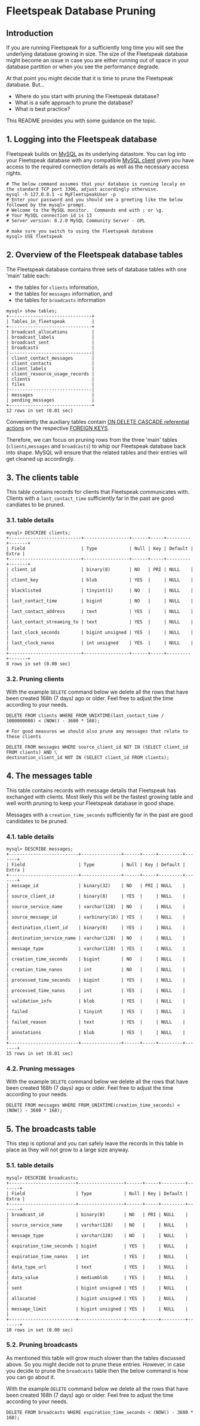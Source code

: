 # Fleetspeak Database Pruning

## Introduction

If you are running Fleetspeak for a sufficiently long time you will see the
underlying database growing in size. The size of the Fleetspeak database might
become an issue in case you are either running out of space in your database
partition or when you see the performance degrade.

At that point you might decide that it is time to prune the Fleetspeak database.
But...

- Where do you start with pruning the Fleetspeak database?
- What is a safe approach to prune the database?
- What is best practice?

This README provides you with some guidance on the topic.

## 1. Logging into the Fleetspeak database

Fleetspeak builds on [MySQL](https://dev.mysql.com/doc/refman/8.3/en/) as its
underlying datastore. You can log into your Fleetspeak database with any
compatible [MySQL client](https://dev.mysql.com/doc/refman/8.3/en/mysql.html)
given you have access to the required connection details as well as the
necessary access rights.

```
# The below command assumes that your database is running localy on the standard TCP port 3306, adjust accordingly otherwise.
mysql -h 127.0.0.1 -u MyFleetspeakUser -p
# Enter your password and you should see a greeting like the below followed by the mysql> prompt.
# Welcome to the MySQL monitor.  Commands end with ; or \g.
# Your MySQL connection id is 13
# Server version: 8.2.0 MySQL Community Server - GPL

# make sure you switch to using the Fleetspeak database
mysql> USE fleetspeak
```

## 2. Overview of the Fleetspeak database tables

The Fleetspeak database contains three sets of database tables with one 'main' table each:

- the tables for `clients` information, 
- the tables for `messages` information, and 
- the tables for `broadcasts` information

```
mysql> show tables;
+-------------------------------+
| Tables_in_fleetspeak          |
+-------------------------------+
| broadcast_allocations         |
| broadcast_labels              |
| broadcast_sent                |
| broadcasts                    |
|-------------------------------|
| client_contact_messages       |
| client_contacts               |
| client_labels                 |
| client_resource_usage_records |
| clients                       |
| files                         |
|-------------------------------|
| messages                      |
| pending_messages              |
+-------------------------------+
12 rows in set (0.01 sec)
```

Conveniently the auxiliary tables contain
[ON DELETE CASCADE referential actions](https://dev.mysql.com/doc/refman/8.3/en/create-table-foreign-keys.html#foreign-key-referential-actions)
on the respective
[FOREIGN KEYS](https://dev.mysql.com/doc/refman/8.3/en/create-table-foreign-keys.html).

Therefore, we can focus on pruning rows from the three 'main' tables
(`clients`,`messages` and `broadcasts`) to whip our Fleetspeak database back
into shape. MySQL will ensure that the related tables and their entries will get
cleaned up accordingly.

## 3. The clients table

This table contains records for clients that Fleetspeak communicates with.
Clients with a `last_contact_time` sufficiently far in the past are good
candiates to be pruned.

### 3.1. table details

```
mysql> DESCRIBE clients;
+---------------------------+-----------------+------+-----+---------+-------+
| Field                     | Type            | Null | Key | Default | Extra |
+---------------------------+-----------------+------+-----+---------+-------+
| client_id                 | binary(8)       | NO   | PRI | NULL    |       |
| client_key                | blob            | YES  |     | NULL    |       |
| blacklisted               | tinyint(1)      | NO   |     | NULL    |       |
| last_contact_time         | bigint          | NO   |     | NULL    |       |
| last_contact_address      | text            | YES  |     | NULL    |       |
| last_contact_streaming_to | text            | YES  |     | NULL    |       |
| last_clock_seconds        | bigint unsigned | YES  |     | NULL    |       |
| last_clock_nanos          | int unsigned    | YES  |     | NULL    |       |
+---------------------------+-----------------+------+-----+---------+-------+
8 rows in set (0.00 sec)
```

### 3.2. Pruning clients

With the example `DELETE` command below we delete all the rows that have been
created 168h (7 days) ago or older. Feel free to adjust the time according to
your needs.

```
DELETE FROM clients WHERE FROM_UNIXTIME(last_contact_time / 1000000000) < (NOW() - 3600 * 168);

# For good measures we should also prune any messages that relate to these clients

DELETE FROM messages WHERE source_client_id NOT IN (SELECT client_id FROM clients) AND \
destination_client_id NOT IN (SELECT client_id FROM clients);
```

## 4. The messages table

This table contains records with message details that Fleetspeak has exchanged
with clients. Most likely this will be the fastest growing table and well worth
pruning to keep your Fleetspeak database in good shape.

Messages with a `creation_time_seconds` sufficiently far in the past are good
candidates to be pruned.

### 4.1. table details

```
mysql> DESCRIBE messages;
+--------------------------+---------------+------+-----+---------+-------+
| Field                    | Type          | Null | Key | Default | Extra |
+--------------------------+---------------+------+-----+---------+-------+
| message_id               | binary(32)    | NO   | PRI | NULL    |       |
| source_client_id         | binary(8)     | YES  |     | NULL    |       |
| source_service_name      | varchar(128)  | NO   |     | NULL    |       |
| source_message_id        | varbinary(16) | YES  |     | NULL    |       |
| destination_client_id    | binary(8)     | YES  |     | NULL    |       |
| destination_service_name | varchar(128)  | NO   |     | NULL    |       |
| message_type             | varchar(128)  | YES  |     | NULL    |       |
| creation_time_seconds    | bigint        | NO   |     | NULL    |       |
| creation_time_nanos      | int           | NO   |     | NULL    |       |
| processed_time_seconds   | bigint        | YES  |     | NULL    |       |
| processed_time_nanos     | int           | YES  |     | NULL    |       |
| validation_info          | blob          | YES  |     | NULL    |       |
| failed                   | tinyint       | YES  |     | NULL    |       |
| failed_reason            | text          | YES  |     | NULL    |       |
| annotations              | blob          | YES  |     | NULL    |       |
+--------------------------+---------------+------+-----+---------+-------+
15 rows in set (0.01 sec)
```

### 4.2. Pruning messages

With the example `DELETE` command below we delete all the rows that have been
created 168h (7 days) ago or older. Feel free to adjust the time according to
your needs.

```
DELETE FROM messages WHERE FROM_UNIXTIME(creation_time_seconds) < (NOW() - 3600 * 168);
```

## 5. The broadcasts table

This step is optional and you can safely leave the records in this table in
place as they will not grow to a large size anyway.

### 5.1. table details

```
mysql> DESCRIBE broadcasts;
+-------------------------+-----------------+------+-----+---------+-------+
| Field                   | Type            | Null | Key | Default | Extra |
+-------------------------+-----------------+------+-----+---------+-------+
| broadcast_id            | binary(8)       | NO   | PRI | NULL    |       |
| source_service_name     | varchar(128)    | NO   |     | NULL    |       |
| message_type            | varchar(128)    | NO   |     | NULL    |       |
| expiration_time_seconds | bigint          | YES  |     | NULL    |       |
| expiration_time_nanos   | int             | YES  |     | NULL    |       |
| data_type_url           | text            | YES  |     | NULL    |       |
| data_value              | mediumblob      | YES  |     | NULL    |       |
| sent                    | bigint unsigned | YES  |     | NULL    |       |
| allocated               | bigint unsigned | YES  |     | NULL    |       |
| message_limit           | bigint unsigned | YES  |     | NULL    |       |
+-------------------------+-----------------+------+-----+---------+-------+
10 rows in set (0.00 sec)
```

### 5.2. Pruning broadcasts

As mentioned this table will grow much slower than the tables discussed above.
So you might decide not to prune these entries. However, in case you decide to
prune the `broadcasts` table then the below command is how you can go about it.

With the example `DELETE` command below we delete all the rows that have been
created 168h (7 days) ago or older. Feel free to adjust the time according to
your needs.

```
DELETE FROM broadcasts WHERE expiration_time_seconds < (NOW() - 3600 * 168);
```
